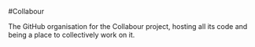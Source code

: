 #Collabour

The GitHub organisation for the Collabour project, hosting all its code and being a place to collectively work on it.
